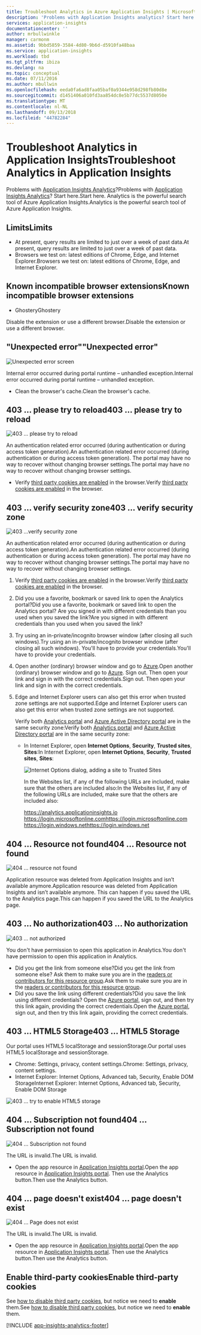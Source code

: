 ```yaml
---
title: Troubleshoot Analytics in Azure Application Insights | Microsoft Docs
description: 'Problems with Application Insights analytics? Start here. '
services: application-insights
documentationcenter: ''
author: mrbullwinkle
manager: carmonm
ms.assetid: 9bbd5859-3584-4d80-9b6d-d5910fa48baa
ms.service: application-insights
ms.workload: tbd
ms.tgt_pltfrm: ibiza
ms.devlang: na
ms.topic: conceptual
ms.date: 07/11/2016
ms.author: mbullwin
ms.openlocfilehash: eeda0fa6ad8faa05baf0a9344e958d298fb80d8e
ms.sourcegitcommit: d1451406a010fd3aa854dc8e5b77dc5537d8050e
ms.translationtype: MT
ms.contentlocale: nl-NL
ms.lasthandoff: 09/13/2018
ms.locfileid: "44782284"
---
```

# <a name="troubleshoot-analytics-in-application-insights"></a><span data-ttu-id="eff58-104">Troubleshoot Analytics in Application Insights</span><span class="sxs-lookup"><span data-stu-id="eff58-104">Troubleshoot Analytics in Application Insights</span></span>
<span data-ttu-id="eff58-105">Problems with [Application Insights Analytics](app-insights-analytics.md)?</span><span class="sxs-lookup"><span data-stu-id="eff58-105">Problems with [Application Insights Analytics](app-insights-analytics.md)?</span></span> <span data-ttu-id="eff58-106">Start here.</span><span class="sxs-lookup"><span data-stu-id="eff58-106">Start here.</span></span> <span data-ttu-id="eff58-107">Analytics is the powerful search tool of Azure Application Insights.</span><span class="sxs-lookup"><span data-stu-id="eff58-107">Analytics is the powerful search tool of Azure Application Insights.</span></span>

## <a name="limits"></a><span data-ttu-id="eff58-108">Limits</span><span class="sxs-lookup"><span data-stu-id="eff58-108">Limits</span></span>
* <span data-ttu-id="eff58-109">At present, query results are limited to just over a week of past data.</span><span class="sxs-lookup"><span data-stu-id="eff58-109">At present, query results are limited to just over a week of past data.</span></span>
* <span data-ttu-id="eff58-110">Browsers we test on: latest editions of Chrome, Edge, and Internet Explorer.</span><span class="sxs-lookup"><span data-stu-id="eff58-110">Browsers we test on: latest editions of Chrome, Edge, and Internet Explorer.</span></span>

## <a name="known-incompatible-browser-extensions"></a><span data-ttu-id="eff58-111">Known incompatible browser extensions</span><span class="sxs-lookup"><span data-stu-id="eff58-111">Known incompatible browser extensions</span></span>
* <span data-ttu-id="eff58-112">Ghostery</span><span class="sxs-lookup"><span data-stu-id="eff58-112">Ghostery</span></span>

<span data-ttu-id="eff58-113">Disable the extension or use a different browser.</span><span class="sxs-lookup"><span data-stu-id="eff58-113">Disable the extension or use a different browser.</span></span>

## <a name="e-a"></a> <span data-ttu-id="eff58-114">"Unexpected error"</span><span class="sxs-lookup"><span data-stu-id="eff58-114">"Unexpected error"</span></span>
![Unexpected error screen](./media/app-insights-analytics-troubleshooting/010.png)

<span data-ttu-id="eff58-116">Internal error occurred during portal runtime – unhandled exception.</span><span class="sxs-lookup"><span data-stu-id="eff58-116">Internal error occurred during portal runtime – unhandled exception.</span></span>

* <span data-ttu-id="eff58-117">Clean the browser's cache.</span><span class="sxs-lookup"><span data-stu-id="eff58-117">Clean the browser's cache.</span></span> 

## <a name="e-b"></a><span data-ttu-id="eff58-118">403 ... please try to reload</span><span class="sxs-lookup"><span data-stu-id="eff58-118">403 ... please try to reload</span></span>
![403 ... please try to reload](./media/app-insights-analytics-troubleshooting/020.png)

<span data-ttu-id="eff58-120">An authentication related error occurred (during authentication or during access token generation).</span><span class="sxs-lookup"><span data-stu-id="eff58-120">An authentication related error occurred (during authentication or during access token generation).</span></span> <span data-ttu-id="eff58-121">The portal may have no way to  recover without changing browser settings.</span><span class="sxs-lookup"><span data-stu-id="eff58-121">The portal may have no way to  recover without changing browser settings.</span></span>

* <span data-ttu-id="eff58-122">Verify [third party cookies are enabled](#cookies) in the browser.</span><span class="sxs-lookup"><span data-stu-id="eff58-122">Verify [third party cookies are enabled](#cookies) in the browser.</span></span> 

## <a name="authentication"></a><span data-ttu-id="eff58-123">403 ... verify security zone</span><span class="sxs-lookup"><span data-stu-id="eff58-123">403 ... verify security zone</span></span>
![403 ...verify security zone](./media/app-insights-analytics-troubleshooting/030.png)

<span data-ttu-id="eff58-125">An authentication related error occurred (during authentication or during access token generation).</span><span class="sxs-lookup"><span data-stu-id="eff58-125">An authentication related error occurred (during authentication or during access token generation).</span></span> <span data-ttu-id="eff58-126">The portal may have no way to  recover without changing browser settings.</span><span class="sxs-lookup"><span data-stu-id="eff58-126">The portal may have no way to  recover without changing browser settings.</span></span>

1. <span data-ttu-id="eff58-127">Verify [third party cookies are enabled](#cookies) in the browser.</span><span class="sxs-lookup"><span data-stu-id="eff58-127">Verify [third party cookies are enabled](#cookies) in the browser.</span></span> 
2. <span data-ttu-id="eff58-128">Did you use a favorite, bookmark or saved link to open the Analytics portal?</span><span class="sxs-lookup"><span data-stu-id="eff58-128">Did you use a favorite, bookmark or saved link to open the Analytics portal?</span></span> <span data-ttu-id="eff58-129">Are you signed in with different credentials than you used when you saved the link?</span><span class="sxs-lookup"><span data-stu-id="eff58-129">Are you signed in with different credentials than you used when you saved the link?</span></span>
3. <span data-ttu-id="eff58-130">Try using an in-private/incognito browser window (after closing all such windows).</span><span class="sxs-lookup"><span data-stu-id="eff58-130">Try using an in-private/incognito browser window (after closing all such windows).</span></span> <span data-ttu-id="eff58-131">You'll have to provide your credentials.</span><span class="sxs-lookup"><span data-stu-id="eff58-131">You'll have to provide your credentials.</span></span> 
4. <span data-ttu-id="eff58-132">Open another (ordinary) browser window and go to [Azure](https://portal.azure.com).</span><span class="sxs-lookup"><span data-stu-id="eff58-132">Open another (ordinary) browser window and go to [Azure](https://portal.azure.com).</span></span> <span data-ttu-id="eff58-133">Sign out. Then open your link and sign in with the correct credentials.</span><span class="sxs-lookup"><span data-stu-id="eff58-133">Sign out. Then open your link and sign in with the correct credentials.</span></span>
5. <span data-ttu-id="eff58-134">Edge and Internet Explorer users can also get this error when trusted zone settings are not supported.</span><span class="sxs-lookup"><span data-stu-id="eff58-134">Edge and Internet Explorer users can also get this error when trusted zone settings are not supported.</span></span>
   
    <span data-ttu-id="eff58-135">Verify both [Analytics portal](https://portal.azure.com) and [Azure Active Directory portal](https://portal.azure.com) are in the same security zone:</span><span class="sxs-lookup"><span data-stu-id="eff58-135">Verify both [Analytics portal](https://portal.azure.com) and [Azure Active Directory portal](https://portal.azure.com) are in the same security zone:</span></span>
   
   * <span data-ttu-id="eff58-136">In Internet Explorer, open **Internet Options**, **Security**, **Trusted sites**, **Sites**:</span><span class="sxs-lookup"><span data-stu-id="eff58-136">In Internet Explorer, open **Internet Options**, **Security**, **Trusted sites**, **Sites**:</span></span>
     
     ![Internet Options dialog, adding a site to Trusted Sites](./media/app-insights-analytics-troubleshooting/033.png)
     
     <span data-ttu-id="eff58-138">In the Websites list, if any of the following URLs are included, make sure that the others are included also:</span><span class="sxs-lookup"><span data-stu-id="eff58-138">In the Websites list, if any of the following URLs are included, make sure that the others are included also:</span></span>
     
     https://analytics.applicationinsights.io<br/>
     <span data-ttu-id="eff58-139">https://login.microsoftonline.com</span><span class="sxs-lookup"><span data-stu-id="eff58-139">https://login.microsoftonline.com</span></span><br/>
     <span data-ttu-id="eff58-140">https://login.windows.net</span><span class="sxs-lookup"><span data-stu-id="eff58-140">https://login.windows.net</span></span>

## <a name="e-d"></a><span data-ttu-id="eff58-141">404 ... Resource not found</span><span class="sxs-lookup"><span data-stu-id="eff58-141">404 ... Resource not found</span></span>
![404 ... resource not found](./media/app-insights-analytics-troubleshooting/040.png)

<span data-ttu-id="eff58-143">Application resource was deleted from Application Insights and isn’t available anymore.</span><span class="sxs-lookup"><span data-stu-id="eff58-143">Application resource was deleted from Application Insights and isn’t available anymore.</span></span> <span data-ttu-id="eff58-144">This can happen if you saved the URL to the Analytics page.</span><span class="sxs-lookup"><span data-stu-id="eff58-144">This can happen if you saved the URL to the Analytics page.</span></span>

## <a name="e-e"></a><span data-ttu-id="eff58-145">403 ... No authorization</span><span class="sxs-lookup"><span data-stu-id="eff58-145">403 ... No authorization</span></span>
![403 ... not authorized](./media/app-insights-analytics-troubleshooting/050.png)

<span data-ttu-id="eff58-147">You don't have permission to open this application in Analytics.</span><span class="sxs-lookup"><span data-stu-id="eff58-147">You don't have permission to open this application in Analytics.</span></span>

* <span data-ttu-id="eff58-148">Did you get the link from someone else?</span><span class="sxs-lookup"><span data-stu-id="eff58-148">Did you get the link from someone else?</span></span> <span data-ttu-id="eff58-149">Ask them to make sure you are in the [readers or contributors for this resource group](app-insights-resources-roles-access-control.md).</span><span class="sxs-lookup"><span data-stu-id="eff58-149">Ask them to make sure you are in the [readers or contributors for this resource group](app-insights-resources-roles-access-control.md).</span></span>
* <span data-ttu-id="eff58-150">Did you save the link using different credentials?</span><span class="sxs-lookup"><span data-stu-id="eff58-150">Did you save the link using different credentials?</span></span> <span data-ttu-id="eff58-151">Open the [Azure portal](https://portal.azure.com), sign out, and then try this link again, providing the correct credentials.</span><span class="sxs-lookup"><span data-stu-id="eff58-151">Open the [Azure portal](https://portal.azure.com), sign out, and then try this link again, providing the correct credentials.</span></span>

## <a name="html-storage"></a><span data-ttu-id="eff58-152">403 ... HTML5 Storage</span><span class="sxs-lookup"><span data-stu-id="eff58-152">403 ... HTML5 Storage</span></span>
<span data-ttu-id="eff58-153">Our portal uses HTML5 localStorage and sessionStorage.</span><span class="sxs-lookup"><span data-stu-id="eff58-153">Our portal uses HTML5 localStorage and sessionStorage.</span></span>

* <span data-ttu-id="eff58-154">Chrome: Settings, privacy, content settings.</span><span class="sxs-lookup"><span data-stu-id="eff58-154">Chrome: Settings, privacy, content settings.</span></span>
* <span data-ttu-id="eff58-155">Internet Explorer: Internet Options, Advanced tab, Security, Enable DOM Storage</span><span class="sxs-lookup"><span data-stu-id="eff58-155">Internet Explorer: Internet Options, Advanced tab, Security, Enable DOM Storage</span></span>

![403 ... try to enable HTML5 storage](./media/app-insights-analytics-troubleshooting/060.png)

## <a name="e-g"></a><span data-ttu-id="eff58-157">404 ... Subscription not found</span><span class="sxs-lookup"><span data-stu-id="eff58-157">404 ... Subscription not found</span></span>
![404 ... Subscription not found](./media/app-insights-analytics-troubleshooting/070.png)

<span data-ttu-id="eff58-159">The URL is invalid.</span><span class="sxs-lookup"><span data-stu-id="eff58-159">The URL is invalid.</span></span> 

* <span data-ttu-id="eff58-160">Open the app resource in [Application Insights portal](https://portal.azure.com).</span><span class="sxs-lookup"><span data-stu-id="eff58-160">Open the app resource in [Application Insights portal](https://portal.azure.com).</span></span> <span data-ttu-id="eff58-161">Then use the Analytics button.</span><span class="sxs-lookup"><span data-stu-id="eff58-161">Then use the Analytics button.</span></span>

## <a name="e-h"></a><span data-ttu-id="eff58-162">404 ... page doesn't exist</span><span class="sxs-lookup"><span data-stu-id="eff58-162">404 ... page doesn't exist</span></span>
![404 ... Page does not exist](./media/app-insights-analytics-troubleshooting/080.png)

<span data-ttu-id="eff58-164">The URL is invalid.</span><span class="sxs-lookup"><span data-stu-id="eff58-164">The URL is invalid.</span></span>

* <span data-ttu-id="eff58-165">Open the app resource in [Application Insights portal](https://portal.azure.com).</span><span class="sxs-lookup"><span data-stu-id="eff58-165">Open the app resource in [Application Insights portal](https://portal.azure.com).</span></span> <span data-ttu-id="eff58-166">Then use the Analytics button.</span><span class="sxs-lookup"><span data-stu-id="eff58-166">Then use the Analytics button.</span></span>

## <a name="cookies"></a><span data-ttu-id="eff58-167">Enable third-party cookies</span><span class="sxs-lookup"><span data-stu-id="eff58-167">Enable third-party cookies</span></span>
  <span data-ttu-id="eff58-168">See [how to disable third party cookies](http://www.digitalcitizen.life/how-disable-third-party-cookies-all-major-browsers), but notice we need to **enable** them.</span><span class="sxs-lookup"><span data-stu-id="eff58-168">See [how to disable third party cookies](http://www.digitalcitizen.life/how-disable-third-party-cookies-all-major-browsers), but notice we need to **enable** them.</span></span>


[!INCLUDE [app-insights-analytics-footer](../../includes/app-insights-analytics-footer.md)]

